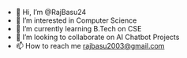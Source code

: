 - 👋 Hi, I’m @RajBasu24
- 👀 I’m interested in Computer Science
- 🌱 I’m currently learning B.Tech on CSE
- 💞️ I’m looking to collaborate on AI Chatbot Projects
- 📫 How to reach me rajbasu2003@gmail.com

<!---
RajBasu24/RajBasu24 is a ✨ special ✨ repository because its `README.md` (this file) appears on your GitHub profile.
You can click the Preview link to take a look at your changes.
--->
